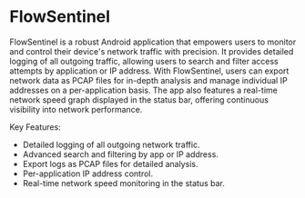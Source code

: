 # FlowSentinel
FlowSentinel is a robust Android application that empowers users to monitor and control their device's network traffic with precision. It provides detailed logging of all outgoing traffic, allowing users to search and filter access attempts by application or IP address. With FlowSentinel, users can export network data as PCAP files for in-depth analysis and manage individual IP addresses on a per-application basis. The app also features a real-time network speed graph displayed in the status bar, offering continuous visibility into network performance.

Key Features:
- Detailed logging of all outgoing network traffic.
- Advanced search and filtering by app or IP address.
- Export logs as PCAP files for detailed analysis.
- Per-application IP address control.
- Real-time network speed monitoring in the status bar.
